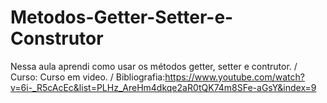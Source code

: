 # Metodos-Getter-Setter-e-Construtor
Nessa aula aprendi como usar os métodos getter, setter e contrutor. / 
Curso: Curso em video. /
Bibliografia:https://www.youtube.com/watch?v=6i-_R5cAcEc&list=PLHz_AreHm4dkqe2aR0tQK74m8SFe-aGsY&index=9
